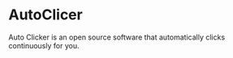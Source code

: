 # AutoClicer
Auto Clicker is an open source software that automatically clicks continuously for you.
